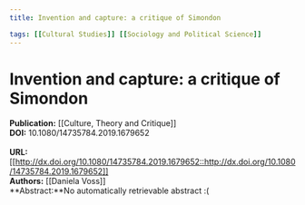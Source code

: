 ```yaml
---
title: Invention and capture: a critique of Simondon

tags: [[Cultural Studies]] [[Sociology and Political Science]]
---
```


# Invention and capture: a critique of Simondon

**Publication:** [[Culture, Theory and Critique]]<br>**DOI:** 10.1080/14735784.2019.1679652                                    
<br>**URL:**[[http://dx.doi.org/10.1080/14735784.2019.1679652::http://dx.doi.org/10.1080/14735784.2019.1679652]]<br>**Authors:** [[Daniela Voss]] <br>**Abstract:**No automatically retrievable abstract :(

